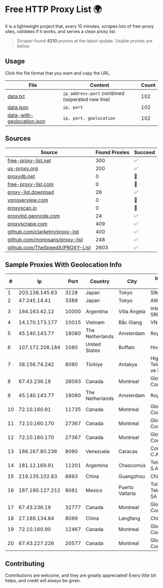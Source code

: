 
# Free HTTP Proxy List 🌍

It is a lightweight project that, every 10 minutes, scrapes lots of free-proxy sites, validates if it works, and serves a clean proxy list.


> Scraper found **4210** proxies at the latest update. Usable proxies are below.

## Usage

Click the file format that you want and copy the URL.


|File|Content|Count|
|----|-------|-----|
|[data.txt](https://raw.githubusercontent.com/themiralay/Proxy-List-World/master/data.txt)|`ip_address:port` combined (seperated new line)|102|
|[data.json](https://raw.githubusercontent.com/themiralay/Proxy-List-World/master/data.json)|`ip, port`|102|
|[data-with-geolocation.json](https://raw.githubusercontent.com/themiralay/Proxy-List-World/master/data-with-geolocation.json)|`ip, port, geolocation`|102|

## Sources

|Source|Found Proxies|Succeed|
|------|-------------|-------|
|[free-proxy-list.net](https://free-proxy-list.net)|300|✅|
|[us-proxy.org](https://www.us-proxy.org)|200|✅|
|[proxydb.net](http://proxydb.net)|0|🚫|
|[free-proxy-list.com](https://free-proxy-list.com/?page=&port=&type%5B%5D=http&type%5B%5D=https&up_time=0&search=Search)|0|🚫|
|[proxy-list.download](https://www.proxy-list.download/HTTP)|26|✅|
|[vpnoverview.com](https://vpnoverview.com/privacy/anonymous-browsing/free-proxy-servers)|0|🚫|
|[proxyscan.io](https://www.proxyscan.io)|0|🚫|
|[proxylist.geonode.com](https://proxylist.geonode.com/api/proxy-list?limit=300&page=1&sort_by=lastChecked&sort_type=desc&protocols=http,https)|24|✅|
|[proxyscrape.com](https://api.proxyscrape.com/v2/?request=displayproxies&protocol=http&timeout=10000&country=all&ssl=all&anonymity=all)|409|✅|
|[github.com/clarketm/proxy-list](https://raw.githubusercontent.com/clarketm/proxy-list/master/proxy-list-raw.txt)|400|✅|
|[github.com/monosans/proxy-list](https://raw.githubusercontent.com/monosans/proxy-list/main/proxies/http.txt)|248|✅|
|[github.com/TheSpeedX/PROXY-List](https://raw.githubusercontent.com/TheSpeedX/PROXY-List/master/http.txt)|2603|✅|


## Sample Proxies With Geolocation Info

|#|Ip|Port|Country|City|Internet Service Provider|
|-|--|----|-------|----|-------------------------|
|1|203.138.145.63|3128|Japan|Tokyo|SIMPLEIA|
|2|47.245.14.41|3389|Japan|Tokyo|Alibaba Cloud LLC|
|3|164.163.42.12|10000|Argentina|Villa Ángela|Interret Villa Angela SRL|
|4|14.170.173.177|10015|Vietnam|Bắc Giang|VNPT-VNNIC|
|5|45.140.143.77|18080|The Netherlands|Amsterdam|RoyaleHosting BV|
|6|107.172.208.184|1080|United States|Buffalo|HostPapa|
|7|38.156.74.242|8080|Türkiye|Antakya|High Speed Telekomunikasyon ve Hab. Hiz. Ltd. Sti.|
|8|67.43.236.18|26093|Canada|Montreal|GloboTech Communications|
|9|45.140.143.77|18080|The Netherlands|Amsterdam|RoyaleHosting BV|
|10|72.10.160.91|11735|Canada|Montreal|GloboTech Communications|
|11|72.10.160.170|27367|Canada|Montreal|GloboTech Communications|
|12|72.10.160.170|27367|Canada|Montreal|GloboTech Communications|
|13|186.167.80.236|8090|Venezuela|Caracas|Corporacion Digitel C.A|
|14|181.12.169.91|11201|Argentina|Chascomús|Telecom Argentina S.A|
|15|219.135.102.83|8893|China|Guangzhou|Chinanet|
|16|187.190.127.212|8081|Mexico|Puerto Vallarta|Total Play Telecomunicaciones SA De CV|
|17|67.43.236.19|32777|Canada|Montreal|GloboTech Communications|
|18|27.189.134.84|8089|China|Langfang|Chinanet|
|19|72.10.160.90|12467|Canada|Montreal|GloboTech Communications|
|20|67.43.227.226|20577|Canada|Montreal|GloboTech Communications|



## Contributing

Contributions are welcome, and they are greatly appreciated! Every
little bit helps, and credit will always be given.

